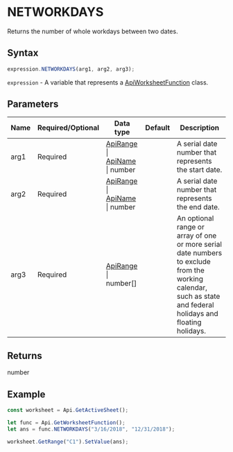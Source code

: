 # NETWORKDAYS

Returns the number of whole workdays between two dates.

## Syntax

```javascript
expression.NETWORKDAYS(arg1, arg2, arg3);
```

`expression` - A variable that represents a [ApiWorksheetFunction](../ApiWorksheetFunction.md) class.

## Parameters

| **Name** | **Required/Optional** | **Data type** | **Default** | **Description** |
| ------------- | ------------- | ------------- | ------------- | ------------- |
| arg1 | Required | [ApiRange](../../ApiRange/ApiRange.md) \| [ApiName](../../ApiName/ApiName.md) \| number |  | A serial date number that represents the start date. |
| arg2 | Required | [ApiRange](../../ApiRange/ApiRange.md) \| [ApiName](../../ApiName/ApiName.md) \| number |  | A serial date number that represents the end date. |
| arg3 | Required | [ApiRange](../../ApiRange/ApiRange.md) \| number[] |  | An optional range or array of one or more serial date numbers to exclude from the working calendar, such as state and federal holidays and floating holidays. |

## Returns

number

## Example



```javascript editor-xlsx
const worksheet = Api.GetActiveSheet();

let func = Api.GetWorksheetFunction();
let ans = func.NETWORKDAYS("3/16/2018", "12/31/2018"); 

worksheet.GetRange("C1").SetValue(ans);

```
